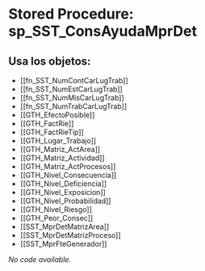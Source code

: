 # Stored Procedure: sp_SST_ConsAyudaMprDet

## Usa los objetos:
- [[fn_SST_NumContCarLugTrab]]
- [[fn_SST_NumEstCarLugTrab]]
- [[fn_SST_NumMisCarLugTrab]]
- [[fn_SST_NumTrabCarLugTrab]]
- [[GTH_EfectoPosible]]
- [[GTH_FactRie]]
- [[GTH_FactRieTip]]
- [[GTH_Lugar_Trabajo]]
- [[GTH_Matriz_ActArea]]
- [[GTH_Matriz_Actividad]]
- [[GTH_Matriz_ActProcesos]]
- [[GTH_Nivel_Consecuencia]]
- [[GTH_Nivel_Deficiencia]]
- [[GTH_Nivel_Exposicion]]
- [[GTH_Nivel_Probabilidad]]
- [[GTH_Nivel_Riesgo]]
- [[GTH_Peor_Consec]]
- [[SST_MprDetMatrizArea]]
- [[SST_MprDetMatrizProceso]]
- [[SST_MprFteGenerador]]

*No code available.*
